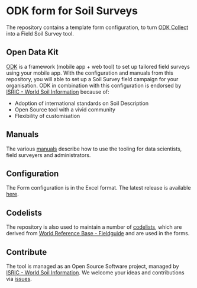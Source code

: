 # ODK form for Soil Surveys

The repository contains a template form configuration, to turn [ODK Collect](https://play.google.com/store/apps/details?id=org.odk.collect.android&hl=en) into a Field Soil Survey tool.

## Open Data Kit

[ODK](https://getodk.org/) is a framework (mobile app + web tool) to set up tailored field surveys using your mobile app.
With the configuration and manuals from this repository, you will able to set up a Soil Survey field campaign for your organisation.
ODK in combination with this configuration is endorsed by [ISRIC - World Soil Information](https://isric.org) because of:

- Adoption of international standards on Soil Description
- Open Source tool with a vivid community
- Flexibility of customisation

## Manuals

The various [manuals](./docs) describe how to use the tooling for data scientists, field surveyers and administrators.

## Configuration

The Form configuration is in the Excel format. The latest release is available [here](../../releases).

## Codelists

The repository is also used to maintain a number of [codelists](./codelists), which are derived from [World Reference Base - Fieldguide](https://github.com/iuss-wrb/wrb) and are used in the forms. 

## Contribute

The tool is managed as an Open Source Software project, managed by [ISRIC - World Soil Information](https://isric.org). 
We welcome your ideas and contributions via [issues](../../issues).
